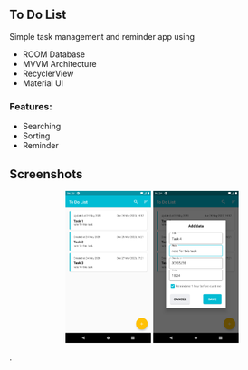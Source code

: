 ## To Do List

Simple task management and reminder app using
- ROOM Database
- MVVM Architecture
- RecyclerView
- Material UI

### Features:
- Searching
- Sorting
- Reminder

## Screenshots
<p align="center">
<img src="screenshots/home.png" alt="" width=30%>
<img src="screenshots/insert.png" alt="" width=30%>
</p>
.
